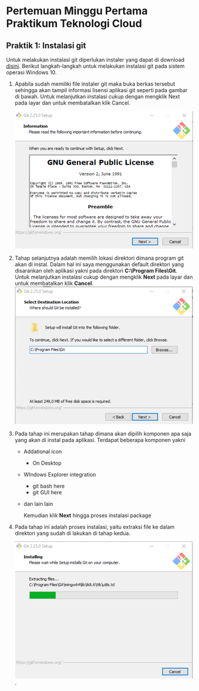 # Pertemuan Minggu Pertama Praktikum Teknologi Cloud

## Praktik 1: Instalasi git
Untuk melakukan instalasi git diperlukan instaler yang dapat di download [disini](https://git-scm.com/downloads). Berikut langkah-langkah untuk melakukan instalasi git pada sistem operasi Windows 10.

1. Apabila sudah memiliki file instaler git maka buka berkas tersebut sehingga akan tampil informasi lisensi aplikasi git seperti pada gambar di bawah. Untuk melanjutkan instalasi cukup dengan mengklik Next pada layar dan untuk membatalkan klik Cancel.

    ![1](https://github.com/Wahyupr/tekn-cloud-computing/blob/master/minggu-01/images/2/1.png)

2. Tahap selanjutnya adalah memilih lokasi direktori dimana program git akan di instal. Dalam hal ini saya menggunakan default direktori yang disarankan oleh aplikasi yakni pada direktori **C:\Program Files\Git**. Untuk melanjutkan instalasi cukup dengan mengklik **Next** pada layar dan untuk membatalkan klik **Cancel**.
    ![2](https://github.com/Wahyupr/tekn-cloud-computing/blob/master/minggu-01/images/2/2.png)

3. Pada tahap ini merupakan tahap dimana akan dipilih komponen apa saja yang akan di instal pada aplikasi. Terdapat beberapa komponen yakni
    - Addational icon
        - On Desktop
    - WIndows Explorer integration
        - git bash here
        - git GUI here
    - dan lain lain

        Kemudian klik **Next** hingga proses instalasi package
        

4. Pada tahap ini adalah proses instalasi, yaitu extraksi file ke dalam direktori yang sudah di lakukan di tahap kedua.

    ![3](https://github.com/Wahyupr/tekn-cloud-computing/blob/master/minggu-01/images/2/11.png).


